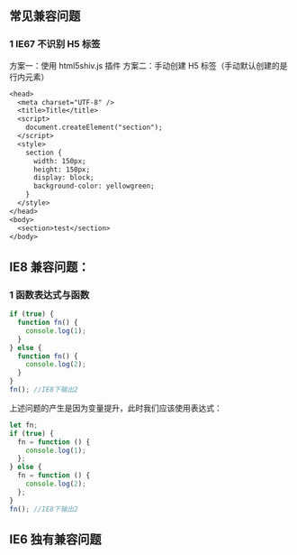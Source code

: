 ## 常见兼容问题

### 1 IE67 不识别 H5 标签

方案一：使用 html5shiv.js 插件
方案二：手动创建 H5 标签（手动默认创建的是行内元素）

```txt
<head>
  <meta charset="UTF-8" />
  <title>Title</title>
  <script>
    document.createElement("section");
  </script>
  <style>
    section {
      width: 150px;
      height: 150px;
      display: block;
      background-color: yellowgreen;
    }
  </style>
</head>
<body>
  <section>test</section>
</body>
```

## IE8 兼容问题：

### 1 函数表达式与函数

```js
if (true) {
  function fn() {
    console.log(1);
  }
} else {
  function fn() {
    console.log(2);
  }
}
fn(); //IE8下输出2
```

上述问题的产生是因为变量提升，此时我们应该使用表达式：

```js
let fn;
if (true) {
  fn = function () {
    console.log(1);
  };
} else {
  fn = function () {
    console.log(2);
  };
}
fn(); //IE8下输出2
```

## IE6 独有兼容问题
